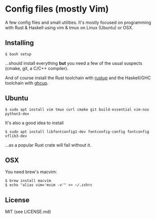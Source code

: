 # Config files (mostly Vim)

A few config files and small utilities. It's mostly focused on programming with
Rust & Haskell using vim & tmux on Linux (Ubuntu) or OSX.

## Installing

    $ bash setup

...should install everything **but** you need a few of the usual suspects
(cmake, git, a C/C++ compiler).

And of course install the Rust toolchain with [rustup](https://rustup.rs/)
and the Haskell/GHC toolchain with [ghcup](https://www.haskell.org/ghcup/).

## Ubuntu

    $ sudo apt install vim tmux curl cmake git build-essential vim-nox python3-dev

It's also a good idea to install

    $ sudo apt install libfontconfig1-dev fontconfig-config fontconfig vflib3-dev

...as a popular Rust crate will fail without it.

## OSX

You need brew's macvim:

    $ brew install macvim
    $ echo "alias vim='mvim -v'" >> ~/.zshrc

## License

MIT (see LICENSE.md)

